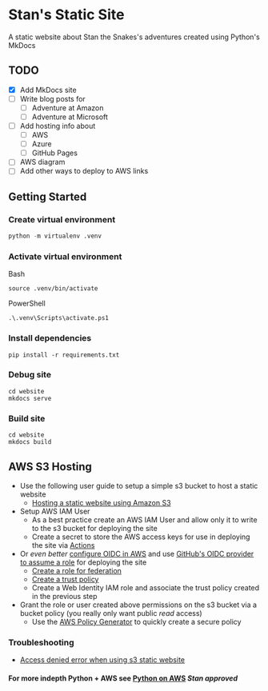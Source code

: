 # Stan's Static Site 
A static website about Stan the Snakes's adventures created using Python's MkDocs

## TODO
- [x] Add MkDocs site
- [ ] Write blog posts for
  - [ ] Adventure at Amazon
  - [ ] Adventure at Microsoft
- [ ] Add hosting info about 
  - [ ] AWS
  - [ ] Azure
  - [ ] GitHub Pages
- [ ] AWS diagram
- [ ] Add other ways to deploy to AWS links

## Getting Started

### Create virtual environment
```python
python -m virtualenv .venv
```

### Activate virtual environment  
Bash
```
source .venv/bin/activate
```

PowerShell
```
.\.venv\Scripts\activate.ps1
```

### Install dependencies
```
pip install -r requirements.txt
```

### Debug site
```
cd website
mkdocs serve
```

### Build site
```
cd website
mkdocs build
```

## AWS S3 Hosting
- Use the following user guide to setup a simple s3 bucket to host a static website
  - [Hosting a static website using Amazon S3](https://docs.aws.amazon.com/AmazonS3/latest/userguide/WebsiteHosting.html)
- Setup AWS IAM User
  - As a best practice create an AWS IAM User and allow only it to write to the s3 bucket for deploying the site
  - Create a secret to store the AWS access keys for use in deploying the site via [Actions](https://github.com/python-spokane/stans-static-site/actions)
- Or *even better* [configure OIDC in AWS](https://docs.aws.amazon.com/IAM/latest/UserGuide/id_roles_providers_create_oidc.html) and use [GitHub's OIDC provider to assume a role](https://github.com/aws-actions/configure-aws-credentials#assuming-a-role) for deploying the site
  - [Create a role for federation](https://docs.aws.amazon.com/IAM/latest/UserGuide/id_roles_create_for-idp_oidc.html)
  - [Create a trust policy](https://docs.aws.amazon.com/IAM/latest/UserGuide/access_policies_create-console.html)
  - Create a Web Identity IAM role and associate the trust policy created in the previous step
- Grant the role or user created above permissions on the s3 bucket via a bucket policy (you really only want public *read* access)
  - Use the [AWS Policy Generator](https://awspolicygen.s3.amazonaws.com/policygen.html) to quickly create a secure policy
### Troubleshooting
- [Access denied error when using s3 static website](https://aws.amazon.com/premiumsupport/knowledge-center/s3-static-website-endpoint-error/)
#### For more indepth Python + AWS see [Python on AWS](https://aws.amazon.com/developer/language/python/) *Stan approved*
